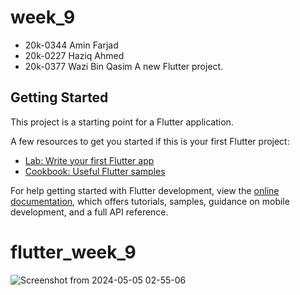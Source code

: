 # week_9
- 20k-0344 Amin Farjad
- 20k-0227 Haziq Ahmed
- 20k-0377 Wazi Bin Qasim
A new Flutter project.

## Getting Started

This project is a starting point for a Flutter application.

A few resources to get you started if this is your first Flutter project:

- [Lab: Write your first Flutter app](https://docs.flutter.dev/get-started/codelab)
- [Cookbook: Useful Flutter samples](https://docs.flutter.dev/cookbook)

For help getting started with Flutter development, view the
[online documentation](https://docs.flutter.dev/), which offers tutorials,
samples, guidance on mobile development, and a full API reference.
# flutter_week_9

![Screenshot from 2024-05-05 02-55-06](https://github.com/AminFarjad/flutter_week_9/assets/75416635/3196d1cc-d8a3-4708-b5d0-33495bee82bf)

